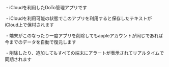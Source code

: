 ・iCloudを利用したDoTo管理アプリです

・iCloudを利用可能の状態でこのアプリを利用すると保存したテキストがiCloud上で保村されます

・端末がこのなったり一度アプリを削除してもappleアカウントが同じであれば今までのデータを自動で復元します

・削除したり、追加してもすべての端末にアラートが表示されてリアルタイムで同期されます
